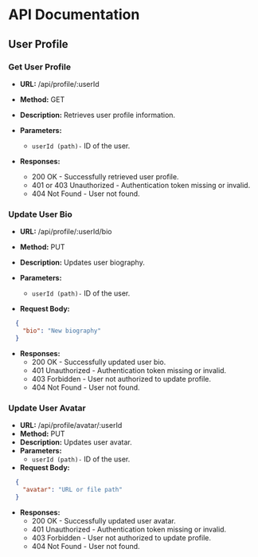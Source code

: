 # API Documentation

## User Profile

### Get User Profile

- **URL:** /api/profile/:userId
- **Method:** GET
- **Description:** Retrieves user profile information.
- **Parameters:**
  - `userId (path)-` ID of the user.

- **Responses:**
  - 200 OK - Successfully retrieved user profile.
  - 401 or 403 Unauthorized - Authentication token missing or invalid.
  - 404 Not Found - User not found.

### Update User Bio

- **URL:** /api/profile/:userId/bio
- **Method:** PUT
- **Description:** Updates user biography.
- **Parameters:**
  - `userId (path)-` ID of the user.

- **Request Body:**
```json
  {
    "bio": "New biography"
  }
```

- **Responses:**
  - 200 OK - Successfully updated user bio.
  - 401 Unauthorized - Authentication token missing or invalid.
  - 403 Forbidden - User not authorized to update profile.
  - 404 Not Found - User not found.

### Update User Avatar

- **URL:** /api/profile/avatar/:userId
- **Method:** PUT
- **Description:** Updates user avatar.
- **Parameters:**
  - `userId (path)-` ID of the user.
- **Request Body:**
```json
  {
    "avatar": "URL or file path"
  }
```

- **Responses:**
  - 200 OK - Successfully updated user avatar.
  - 401 Unauthorized - Authentication token missing or invalid.
  - 403 Forbidden - User not authorized to update profile.
  - 404 Not Found - User not found.